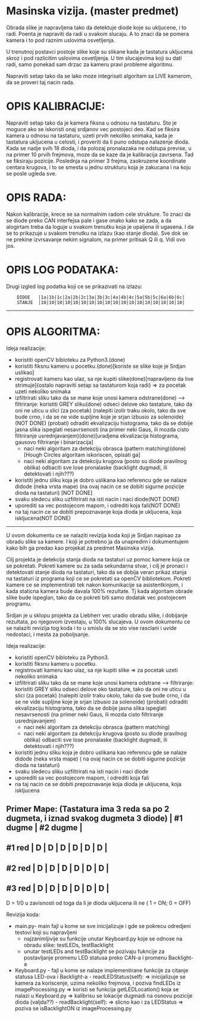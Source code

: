 Masinska vizija. (master predmet)
=================================

Obrada slike je napravljena tako da detektuje diode koje su ukljucene, i to
radi. Poenta je napraviti da radi u svakom slucaju. A to znaci da se pomera
kamera i to pod raznim uslovima osvetljenja.

U trenutnoj postavci postoje slike koje su slikane kada je tastatura ukljucena
skroz i pod razlicitim uslovima osvetljenja. U tim slucajevima koji su dati
radi, samo ponekad sam drzac za kameru pravi probleme algoritmu.

Napraviti setap tako da se lako moze integrisati algoritam sa LIVE kamerom, da
se proveri taj nacin rada.

OPIS KALIBRACIJE:
======================
Napraviti setap tako da je kamera fiksna u odnosu na tastaturu. Sto je moguce
ako se iskoristi onaj srdjanov vec postojeci deo.
Kad se fiksira kamera u odnosu na tastaturu, uzeti prvih nekoliko snimaka, kada
je tastatura ukljucena u celosti, i proveriti da li puno odstupa nalazenje
dioda. Kada se nadje svih 18 dioda, i da polozaj pronalazaka ne odstupa
previse, u na primer 10 prvih frejmova, moze da se kaze da je kalibracija
zavrsena. Tad se fiksiraju pozicije. Poslednja na primer 3 frejma, zaokruzene
koordinate centara krugova, i to se smesta u jednu strukturu koja je zakucana i
na koju se posle ugleda sve.

OPIS RADA:
======================
Nakon kalibracije, krece se sa normalnim radom cele strukture. To znaci da se
diode preko CAN interfejsa pale i gase onako kako se zada, a da alogirtam treba
da loguje u svakom trenutku koja je upaljena ili ugasena. I da se to prikazuje
u svakom trenutku na izlazu (kao stanje dioda). Sve dok se ne prekine
izvrsavanje nekim signalom, na primer pritisak Q ili q. Vidi ovo jos.

OPIS LOG PODATAKA:
======================
Drugi izgled log podatka koji ce se prikazivati na izlazu:

        DIDOE   |1a|1b|1c|2a|2b|2c|3a|3b|3c|4a|4b|4c|5a|5b|5c|6a|6b|6c|
        STANJE  |10|10|10|10|10|10|10|10|10|10|10|10|10|10|10|10|10|10|

--------------------------------------------------------------------------------

OPIS ALGORITMA:
======================
Ideja realizacije:
- koristiti openCV bibloteku za Python3.(done)
- koristiti fiksnu kameru u pocetku.(done)[koriste se slike koje je Srdjan
  uslikao]
- registrovati kameru kao ulaz, sa nje kupiti slike(done)[napravljeno da live
  strimuje]{ostalo napraviti setap sa tastaturom koja radi}
=> za pocetak uzeti nekoliko snimaka
- izfiltrirati sliku tako da se mane koje unosi kamera odstrane(done)
--> filtriranje:
	koristiti GREY sliku(done)
	odseci delove oko tastature, tako da oni ne uticu u slici (za pocetak)
	(nalepiti izolir traku okolo, tako da sve bude crno, i da se ne vide
        supljine koje je srjan izbusio za solenoide)(NOT DONE)
	(probati) odraditi ekvalizaciju histograma, tako da se dobije jasna slika
	ispeglati nesavrsenosti (na primer neki Gaus, ili mozda cisto filtriranje
        usrednjavanjem)(done)[uradjena ekvalizacija histograma, gausovo
        filtriranje i binarizacija]
	- naci neki algoritam za detekciju obrasca (pattern
          matching)(done)[Hough Circles algoritam iskoriscen, opisati ga]
	- naci neki algoritam za detekciju krugova (posto su diode pravilnog oblika)
	odbaciti sve lose pronalaske (backlight dugmadi, ili detektovati i njih???)
- koristiti jednu sliku koja je dobro uslikana kao referencu gde se nalaze didode
(neka vrsta mape)
	(na ovaj nacin ce se dobiti sigurne pozicije dioda na tastaturi)
        [NOT DONE]
- svaku sledecu sliku uzfiltrirati na isti nacin i naci diode(NOT DONE)
- uporediti sa vec postojecom mapom, i odrediti koja fali(NOT DONE)
- na taj nacin ce se dobiti prepoznavanje koja dioda je ukljucena, koja
  iskljucena(NOT DONE)

--------------------------------------------------------------------------------

U ovom dokumentu ce se nalaziti revizija koda koji je Srdjan napisao za obradu
slike sa kamere. I koji je potrebno ja da unapredim i dokumentujem kako bih ga
predao kao projekat za predmet Masinska vizija.

Cilj projekta je detekcija stanja dioda na tastaturi uz pomoc kamere koja ce se
pokretati. Pokreti kamere su za sada sekundarna stvar, i cilj je pronaci i
detektovati stanje dioda na tastaturi, tako da se dobija veran prikaz stanja na
tastaturi iz programa koji ce se pokretati sa openCV bibliotekom.
Pokreti kamere ce se implementirati tek nakon komunikacije sa asistentkinjom, i
kada staticna kamera bude davala 100% rezultate. Tj kada algoritam obrade slike
bude ispeglan, tako da ce pokreti biti samo dodatak vec postojecem programu.

Srdjan je u sklopu projekta za Liebherr vec uradio obradu slike, i dobijanje
rezultata, po njegovom izvestaju, u 100% slucajeva. U ovom dokumentu ce se
nalaziti revizija tog koda i to u smislu da se sto vise rasclani i uvide
nedostaci, i mesta za poboljsanje.

Ideja realizacije:
- koristiti openCV bibloteku za Python3.
- koristiti fiksnu kameru u pocetku.
- registrovati kameru kao ulaz, sa nje kupiti slike
=> za pocetak uzeti nekoliko snimaka
- izfiltrirati sliku tako da se mane koje unosi kamera odstrane
--> filtriranje:
	koristiti GREY sliku
	odseci delove oko tastature, tako da oni ne uticu u slici (za pocetak)
	(nalepiti izolir traku okolo, tako da sve bude crno, i da se ne vide supljine koje je srjan izbusio za solenoide)
	(probati) odraditi ekvalizaciju histograma, tako da se dobije jasna slika
	ispeglati nesavrsenosti (na primer neki Gaus, ili mozda cisto filtriranje usrednjavanjem)
	- naci neki algoritam za detekciju obrasca (pattern matching)
	- naci neki algoritam za detekciju krugova (posto su diode pravilnog oblika)
	odbaciti sve lose pronalaske (backlight dugmadi, ili detektovati i njih???)
- koristiti jednu sliku koja je dobro uslikana kao referencu gde se nalaze didode (neka vrsta mape)
	( na ovaj nacin ce se dobiti sigurne pozicije dioda na tastaturi)
- svaku sledecu sliku uzfiltrirati na isti nacin i naci diode
- uporediti sa vec postojecom mapom, i odrediti koja fali
- na taj nacin ce se dobiti prepoznavanje koja dioda je ukljucena, koja iskljucena

Primer Mape:
(Tastatura ima 3 reda sa po 2 dugmeta, i iznad svakog dugmeta 3 diode)
	| #1 dugme  | #2 dugme  |
----------------------------------
#1 red	| D | D | D | D | D | D |
----------------------------------
#2 red	| D | D | D | D | D | D |
----------------------------------
#3 red	| D | D | D | D | D | D |
----------------------------------
D = 1/0 u zavisnosti od toga da li je dioda ukljucena ili ne ( 1 = ON; 0 = OFF)

Revizija koda:
- main.py- main fajl u kome se sve inicijalizuje i gde se pokrecu odredjeni testovi koji su napravljeni
	 - najzanimljivije su funkcije unutar Keyboard.py koje se odnose na obradu slike: testLEDs, testBacklight
	 - unutar testLEDs and testBacklight se pozivaju fukncije za postavljanje promenu LED statusa preko CAN-a
	 i promenu Backlight-a
- Keyboard.py   - fajl u kome se nalaze implementirane funkcije za citanje statusa LED-ova i Backlight-a
	        - readLEDStatus(self):
		=> inicijalizuje se kamera za koriscenje, uzima nekoliko frejmova, i poziva findLEDs iz imageProcessing.py
			=> koristi se funkcija getLEDLocation() koja se nalazi u Keyboard.py
			=> kalibrisu se lokacije dugmadi na osnovu pozicije dioda (valjda??)
		- readBacklight(self):
			=> slicno kao i za LEDStatus
			=> poziva se isBacklightON iz imageProcessing.py
